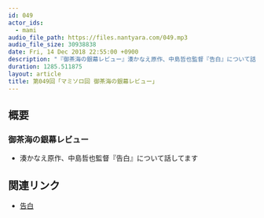 ```yaml
---
id: 049
actor_ids:
  - mami
audio_file_path: https://files.nantyara.com/049.mp3
audio_file_size: 30938838
date: Fri, 14 Dec 2018 22:55:00 +0900
description: "『御茶海の銀幕レビュー』湊かなえ原作、中島哲也監督『告白』について話してます"
duration: 1285.511875
layout: article
title: 第049回「マミソロ回 御茶海の銀幕レビュー」
---
```

## 概要

### 御茶海の銀幕レビュー

* 湊かなえ原作、中島哲也監督『告白』について話してます

## 関連リンク

* [告白](https://movies.yahoo.co.jp/movie/335612/)
